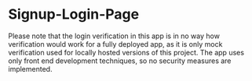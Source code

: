 # Signup-Login-Page

Please note that the login verification in this app is in no way how verification would work for a fully deployed app, as it is only mock verification used for locally hosted versions of this project. The app uses only front end development techniques, so no security measures are implemented.

